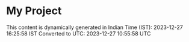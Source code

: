 # My Project

This content is dynamically generated in Indian Time (IST): 2023-12-27 16:25:58 IST
Converted to UTC: 2023-12-27 10:55:58 UTC
